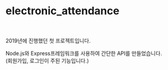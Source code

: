 # electronic_attendance
<Br><Br>
2019년에 진행했던 첫 프로젝트입니다.

Node.js와 Express프레임워크를 사용하여 간단한 API를 만들었습니다.<Br>
(회원가입, 로그인이 주된 기능입니다.)
